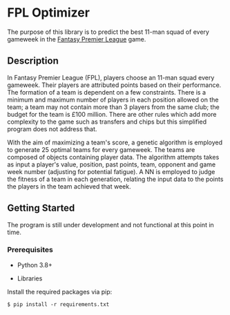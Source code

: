 # FPL Optimizer

The purpose of this library is to predict the best 11-man squad of every gameweek in the [Fantasy Premier League](https://fantasy.premierleague.com) game. 

## Description

In Fantasy Premier League (FPL), players choose an 11-man squad every gameweek. Their players are attributed points based on their performance. The formation of a team is dependent on a few constraints. There is a minimum and maximum number of players in each position allowed on the team; a team may not contain more than 3 players from the same club; the budget for the team is £100 million. There are other rules which add more complexity to the game such as transfers and chips but this simplified program does not address that.

With the aim of maximizing a team's score, a genetic algorithm is employed to generate 25 optimal teams for every gameweek. The teams are composed of objects containing player data. The algorithm attempts takes as input a player's value, position, past points, team, opponent and game week number (adjusting for potential fatigue). A NN is employed to judge the fitness of a team in each generation, relating the input data to the points the players in the team achieved that week.

## Getting Started

The program is still under development and not functional at this point in time.

### Prerequisites

- Python 3.8+

- Libraries

Install the required packages via pip:

```
$ pip install -r requirements.txt
```

